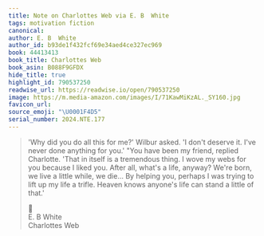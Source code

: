 ```yaml
---
title: Note on Charlottes Web via E. B  White
tags: motivation fiction
canonical:
author: E. B  White
author_id: b93de1f432fcf69e34aed4ce327ec969
book: 44413413
book_title: Charlottes Web
book_asin: B088F9GFDX
hide_title: true
highlight_id: 790537250
readwise_url: https://readwise.io/open/790537250
image: https://m.media-amazon.com/images/I/71KawMiKzAL._SY160.jpg
favicon_url:
source_emoji: "\U0001F4D5"
serial_number: 2024.NTE.177
---
```

> 'Why did you do all this for me?' Wilbur asked. 'I don't deserve it. I've never done anything for you.' "You have been my friend, replied Charlotte. 'That in itself is a tremendous thing. I wove my webs for you because I liked you. After all, what's a life, anyway? We're born, we live a little while, we die... By helping you, perhaps I was trying to lift up my life a trifle. Heaven knows anyone's life can stand a little of that.'
> <div class="quoteback-footer"><div class="quoteback-avatar"><span class="mini-emoji"> 📕</span></div><div class="quoteback-metadata"><div class="metadata-inner"><span style="display:none">FROM:</span><div aria-label="E. B  White" class="quoteback-author"> E. B  White</div><div aria-label="Charlottes Web" class="quoteback-title"> Charlottes Web</div></div></div></div>